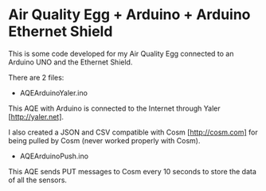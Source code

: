 Air Quality Egg + Arduino + Arduino Ethernet Shield
========

This is some code developed for my Air Quality Egg connected to an Arduino UNO and the Ethernet Shield.

There are 2 files:

* AQEArduinoYaler.ino

This AQE with Arduino is connected to the Internet through Yaler [http://yaler.net].

I also created a JSON and CSV compatible with Cosm [http://cosm.com] for being pulled by Cosm (never worked properly with Cosm).

* AQEArduinoPush.ino

This AQE sends PUT messages to Cosm every 10 seconds to store the data of all the sensors.

